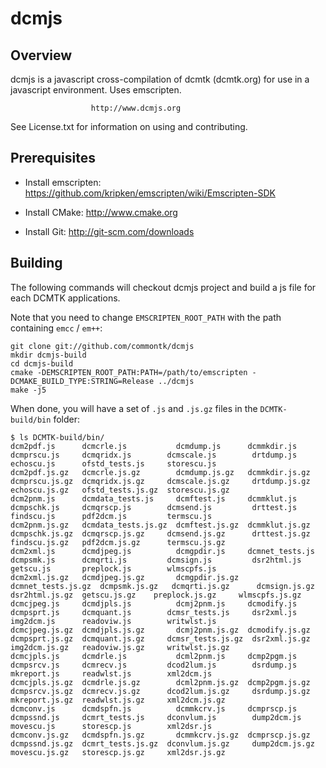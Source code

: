dcmjs
=====

Overview
--------

dcmjs is a javascript cross-compilation of dcmtk (dcmtk.org) for use
in a javascript environment.  Uses emscripten.

                      http://www.dcmjs.org

See License.txt for information on using and contributing.

Prerequisites
-------------

* Install emscripten: https://github.com/kripken/emscripten/wiki/Emscripten-SDK

* Install CMake: http://www.cmake.org

* Install Git: http://git-scm.com/downloads

Building
--------

The following commands will checkout dcmjs project and build a js file for each DCMTK applications.

Note that you need to change `EMSCRIPTEN_ROOT_PATH` with the path containing `emcc` / `em++`:

```
git clone git://github.com/commontk/dcmjs
mkdir dcmjs-build
cd dcmjs-build
cmake -DEMSCRIPTEN_ROOT_PATH:PATH=/path/to/emscripten -DCMAKE_BUILD_TYPE:STRING=Release ../dcmjs
make -j5
```

When done, you will have a set of `.js` and `.js.gz` files in the `DCMTK-build/bin` folder:

```
$ ls DCMTK-build/bin/
dcm2pdf.js      dcmcrle.js           dcmdump.js      dcmmkdir.js         dcmprscu.js     dcmqridx.js        dcmscale.js        drtdump.js      echoscu.js      ofstd_tests.js     storescu.js
dcm2pdf.js.gz   dcmcrle.js.gz        dcmdump.js.gz   dcmmkdir.js.gz      dcmprscu.js.gz  dcmqridx.js.gz     dcmscale.js.gz     drtdump.js.gz   echoscu.js.gz   ofstd_tests.js.gz  storescu.js.gz
dcm2pnm.js      dcmdata_tests.js     dcmftest.js     dcmmklut.js         dcmpschk.js     dcmqrscp.js        dcmsend.js         drttest.js      findscu.js      pdf2dcm.js         termscu.js
dcm2pnm.js.gz   dcmdata_tests.js.gz  dcmftest.js.gz  dcmmklut.js.gz      dcmpschk.js.gz  dcmqrscp.js.gz     dcmsend.js.gz      drttest.js.gz   findscu.js.gz   pdf2dcm.js.gz      termscu.js.gz
dcm2xml.js      dcmdjpeg.js          dcmgpdir.js     dcmnet_tests.js     dcmpsmk.js      dcmqrti.js         dcmsign.js         dsr2html.js     getscu.js       preplock.js        wlmscpfs.js
dcm2xml.js.gz   dcmdjpeg.js.gz       dcmgpdir.js.gz  dcmnet_tests.js.gz  dcmpsmk.js.gz   dcmqrti.js.gz      dcmsign.js.gz      dsr2html.js.gz  getscu.js.gz    preplock.js.gz     wlmscpfs.js.gz
dcmcjpeg.js     dcmdjpls.js          dcmj2pnm.js     dcmodify.js         dcmpsprt.js     dcmquant.js        dcmsr_tests.js     dsr2xml.js      img2dcm.js      readoviw.js        writwlst.js
dcmcjpeg.js.gz  dcmdjpls.js.gz       dcmj2pnm.js.gz  dcmodify.js.gz      dcmpsprt.js.gz  dcmquant.js.gz     dcmsr_tests.js.gz  dsr2xml.js.gz   img2dcm.js.gz   readoviw.js.gz     writwlst.js.gz
dcmcjpls.js     dcmdrle.js           dcml2pnm.js     dcmp2pgm.js         dcmpsrcv.js     dcmrecv.js         dcod2lum.js        dsrdump.js      mkreport.js     readwlst.js        xml2dcm.js
dcmcjpls.js.gz  dcmdrle.js.gz        dcml2pnm.js.gz  dcmp2pgm.js.gz      dcmpsrcv.js.gz  dcmrecv.js.gz      dcod2lum.js.gz     dsrdump.js.gz   mkreport.js.gz  readwlst.js.gz     xml2dcm.js.gz
dcmconv.js      dcmdspfn.js          dcmmkcrv.js     dcmprscp.js         dcmpssnd.js     dcmrt_tests.js     dconvlum.js        dump2dcm.js     movescu.js      storescp.js        xml2dsr.js
dcmconv.js.gz   dcmdspfn.js.gz       dcmmkcrv.js.gz  dcmprscp.js.gz      dcmpssnd.js.gz  dcmrt_tests.js.gz  dconvlum.js.gz     dump2dcm.js.gz  movescu.js.gz   storescp.js.gz     xml2dsr.js.gz
```



